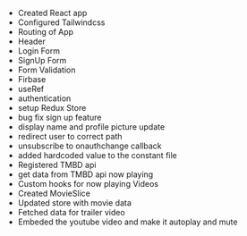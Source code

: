- Created React app
- Configured Tailwindcss
- Routing of App
- Header
- Login Form
- SignUp Form
- Form Validation
- Firbase
- useRef
- authentication
- setup Redux Store
- bug fix sign up feature
- display name and profile picture update
- redirect user to correct path
- unsubscribe to onauthchange callback
- added hardcoded value to the constant file
- Registered TMBD api
- get data from TMBD api now playing
- Custom hooks for now playing Videos
- Created MovieSlice
- Updated store with movie data
- Fetched data for trailer video
- Embeded the youtube video and make it autoplay and mute
